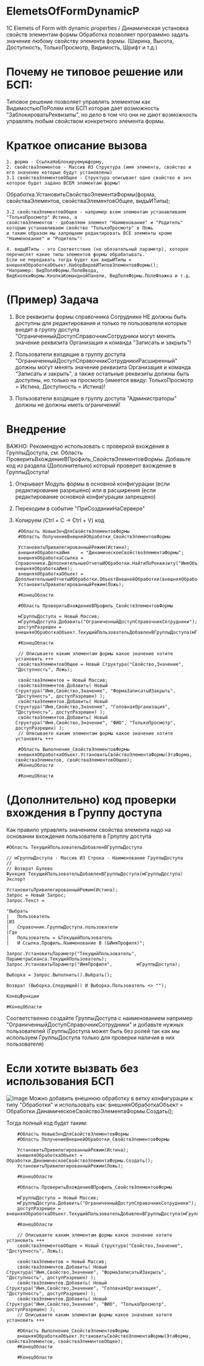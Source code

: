 # ElemetsOfFormDynamicP

1С Elemets of Form with dynamic properties / Динамическая установка свойств элементам формы
Обработка позволяет программно задать значение любому свойству элемента формы.
(Ширина, Высота, Доступность, ТолькоПросмотр, Видимость, Шрифт и т.д.)

# Почему не типовое решение или БСП:
Типовое решение позволяет управлять элементом как ВидимостьюПоРолям или БСП которая дает возможность "ЗаблокироватьРеквизиты",
но дело в том что они не дают возможность управлять любым свойством конкретного элемента формы.

# Краткое описание вызова

	1. форма - СсылкаНаБлокируемуюформу,
	2. свойстваЭлементов - Массив ИЗ Структура (имя элемента, свойство и его значение которые будут установлены)
	3.1 свойстваЭлементовОбщее - Структура описывает одно свойство и знч которое будет задано ВСЕМ элементам формы!

Обработка.УстановитьСвойствоЭлементаФормы(форма, свойстваЭлементов, свойстваЭлементовОбщее, видыИТипы);

	3.2 свойстваЭлементовОбщее - например всем элементам устанавливаем "ТолькоПросмотр" Истина, а
	свойстваЭлементов - добавляем элемент "Наименование" и "Родитель" которым устанавливаем свойство "ТолькоПросмотр" в Ложь
	и таким образом мы запрещаем редактировать ВСЕ элементы кроме "Наименование" и "Родитель"!

 	4. видыИТипы - это Соответствие (не обязательный параметр), которое перечислят какие типы элементов формы обрабатывать.
  	Если не передавать тогда будет как видыИТипы = внешняяОбработкаОбъект.НаборВидовИТиповЭлементовФормы();
   	*Например: ВидПоляФормы.ПолеВвода, ВидКнопкиФормы.КнопкаКоманднойПанели, ВидПоляФормы.ПолеФлажка и т.д.

# (Пример) Задача

1. Все реквизиты формы справочника Сотрудники НЕ должны быть доступны для редактирования
и только те пользователи которые входят в группу доступа "ОграниченныйДоступСправочникСотрудники
могут менять значение реквизита Организация и команда "Записать и закрыть"!

2. Пользователи входящие в группу доступа "ОграниченныйДоступСправочникСотрудникиРасширенный" должны
могут менять значение реквизита Организация и команда "Записать и закрыть", а также остальные реквизиты должны быть
доступны, но только на просмотр (имеется ввиду: ТолькоПросмотр = Истина, Доступность = Истина)!

3. Пользователи входящие в группу доступа "Администраторы" должны не должны иметь ограничений!

# Внедрение

ВАЖНО: Рекомендую использовать с проверкой вхождения в ГруппыДоступа, см. Область ПроверитьВхождениеВПрофиль_СвойствЭлементовФормы.
Добавьте код из раздела (Дополнительно) который проверит вхождение в ГруппыДоступа!


1. Открывает Модуль формы в основной конфигурации (если редактирование разрешено) или в расширения (если редактирование основной конфигурации запрещено)
2. Переходим в событие "ПриСозданииНаСервере"
3. Копируем (Ctrl + C -> Ctrl + V) код

		#Область НовыеЗнчДляСвойствЭлементовФормы
		#Область ПолучениеВнешнейОбработки_СвойствЭлементовФормы

		УстановитьПривилегированныйРежим(Истина);
		внешняяОбработкаИмя    = "ДинамическоеСвойствоЭлементаФормы";
		внешняяОбработкаСсылка = Справочники.ДополнительныеОтчетыИОбработки.НайтиПоРеквизиту("ИмяОбъекта", внешняяОбработкаИмя);
		внешняяОбработкаОбъект = ДополнительныеОтчетыИОбработки.ОбъектВнешнейОбработки(внешняяОбработкаСсылка);
		УстановитьПривилегированныйРежим(Ложь);

		#КонецОбласти

		#Область ПроверитьВхождениеВПрофиль_СвойствЭлементовФормы

		мГруппыДоступа = Новый Массив;
		мГруппыДоступа.Добавить("ОграниченныйДоступСправочникСотрудники");
		доступРазрешен = внешняяОбработкаОбъект.ТекущийПользовательДобавленВГруппыДоступа(мГруппыДоступа);

		#КонецОбласти

		// Описываете каким элементам формы какое значение хотите установить +++
		свойстваЭлементовОбщее = Новый Структура("Свойство,Значение", "Доступность", Ложь);

		свойстваЭлементов = Новый Массив; 
		свойстваЭлементов.Добавить( Новый Структура("Имя,Свойство,Значение", "ФормаЗаписатьИЗакрыть", "Доступность", доступРазрешен) );
		свойстваЭлементов.Добавить( Новый Структура("Имя,Свойство,Значение", "ГоловнаяОрганизация", "Доступность", доступРазрешен) );
		свойстваЭлементов.Добавить( Новый Структура("Имя,Свойство,Значение", "ФИО", "ТолькоПросмотр", доступРазрешен) );
		// Описываете каким элементам формы какое значение хотите установить +++

		#Область Выполнение_СвойствЭлементовФормы
		внешняяОбработкаОбъект.УстановитьСвойствоЭлементаФормы(ЭтаФорма, свойстваЭлементов, свойстваЭлементовОбщее);
		#КонецОбласти

		#КонецОбласти


# (Дополнительно) код проверки вхождения в Группу доступа

Как правило управлять значением свойства элемента надо на основании вхождения пользователя в Грпуппу доступа

	#Область ТекущийПользовательДобавленВГруппыДоступа

	// мГруппыДоступа - Массив ИЗ Строка - Наименование ГруппыДоступа
	//
	// Возврат Булево
	Функция ТекущийПользовательДобавленВГруппыДоступа(мГруппыДоступа) Экспорт

	УстановитьПривилегированныйРежим(Истина);
	Запрос = Новый Запрос;
	Запрос.Текст = 
	
	"Выбрать 
	|	Пользователь 
	|ИЗ 
	|	Справочник.ГруппыДоступа.пользователи
	|Где
	|	Пользователь = &ТекущийПользователь
	|	И Ссылка.Профиль.Наименование В (&ИмяПрофиля)";
	
	Запрос.УстановитьПараметр("ТекущийПользователь",	ПараметрыСеанса.ТекущийПользователь);
	Запрос.УстановитьПараметр("ИмяПрофиля", 		мГруппыДоступа);
	
	Выборка = Запрос.Выполнить().Выбрать();
	
	Возврат (Выборка.Следующий() И Выборка.Пользователь <> "");
		
	КонецФункции

	#КонецОбласти

Соответственно создайте ГруппыДоступа с наименованием например "ОграниченныйДоступСправочникСотрудники" и
добавьте нужных пользователей (ГруппыДоступа может быть без ролей так как мы используем ГруппыДоступа только для проверки наличия в них пользователя)

# Если хотите вызвать без использования БСП

![image](https://github.com/KistanovSerhii/ElemetsOfFormDynamicP/assets/28355711/901217c0-3499-430a-be13-163d2a5f5937)
Можно добавить внешнюю обработку в ветку конфигурации к типу "Обработки" и использовать как:
внешняяОбработкаОбъект = Обработки.ДинамическоеСвойствоЭлементаФормы.Создать();

Тогда полный код будет таким:

		#Область НовыеЗнчДляСвойствЭлементовФормы
		#Область ПолучениеВнешнейОбработки_СвойствЭлементовФормы

		УстановитьПривилегированныйРежим(Истина);
		внешняяОбработкаОбъект = Обработки.ДинамическоеСвойствоЭлементаФормы.Создать();
		УстановитьПривилегированныйРежим(Ложь);

		#КонецОбласти

		#Область ПроверитьВхождениеВПрофиль_СвойствЭлементовФормы

		мГруппыДоступа = Новый Массив;
		мГруппыДоступа.Добавить("ОграниченныйДоступСправочникСотрудники");
		доступРазрешен = внешняяОбработкаОбъект.ТекущийПользовательДобавленВГруппыДоступа(мГруппыДоступа);

		#КонецОбласти

		// Описываете каким элементам формы какое значение хотите установить +++
		свойстваЭлементовОбщее = Новый Структура("Свойство,Значение", "Доступность", Ложь);

		свойстваЭлементов = Новый Массив; 
		свойстваЭлементов.Добавить( Новый Структура("Имя,Свойство,Значение", "ФормаЗаписатьИЗакрыть", "Доступность", доступРазрешен) );
		свойстваЭлементов.Добавить( Новый Структура("Имя,Свойство,Значение", "ГоловнаяОрганизация", "Доступность", доступРазрешен) );
		свойстваЭлементов.Добавить( Новый Структура("Имя,Свойство,Значение", "ФИО", "ТолькоПросмотр", доступРазрешен) );
		// Описываете каким элементам формы какое значение хотите установить +++

		#Область Выполнение_СвойствЭлементовФормы
		внешняяОбработкаОбъект.УстановитьСвойствоЭлементаФормы(ЭтаФорма, свойстваЭлементов, свойстваЭлементовОбщее);
		#КонецОбласти

		#КонецОбласти
